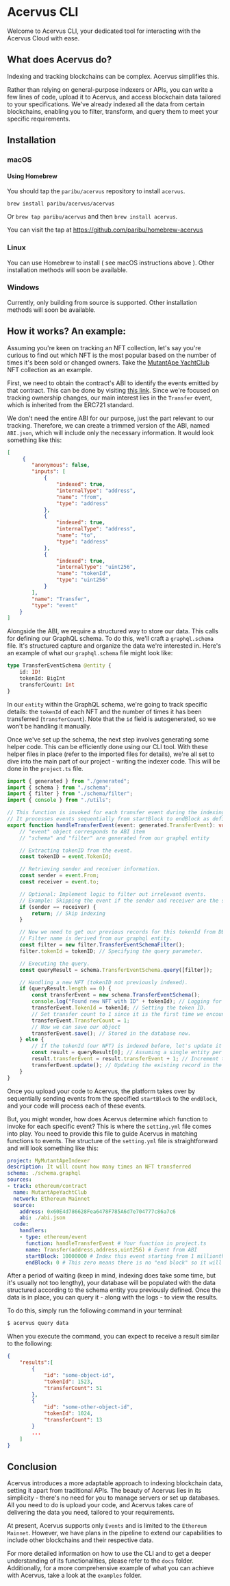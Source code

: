 # Acervus CLI

Welcome to Acervus CLI, your dedicated tool for interacting with the Acervus Cloud with ease.

## What does Acervus do?

Indexing and tracking blockchains can be complex. Acervus simplifies this.

Rather than relying on general-purpose indexers or APIs, you can write a few lines of code, upload it to Acervus, and access blockchain data tailored to your specifications. We've already indexed all the data from certain blockchains, enabling you to filter, transform, and query them to meet your specific requirements.

## Installation

### macOS

#### Using Homebrew

You should tap the `paribu/acervus` repository to install `acervus`.

`brew install paribu/acervus/acervus`

Or `brew tap paribu/acervus` and then `brew install acervus`.

You can visit the tap at https://github.com/paribu/homebrew-acervus

### Linux

You can use Homebrew to install ( see macOS instructions above ). Other installation methods will soon be available.

### Windows

Currently, only building from source is supported. Other installation methods will soon be available.

## How it works? An example:

Assuming you're keen on tracking an NFT collection, let's say you're curious to find out which NFT is the most popular based on the number of times it's been sold or changed owners. Take the [MutantApe YachtClub](https://etherscan.io/token/0x60e4d786628fea6478f785a6d7e704777c86a7c6) NFT collection as an example.

First, we need to obtain the contract's ABI to identify the events emitted by that contract. This can be done by visiting [this link](https://etherscan.io/token/0x60e4d786628fea6478f785a6d7e704777c86a7c6#code). Since we're focused on tracking ownership changes, our main interest lies in the `Transfer` event, which is inherited from the ERC721 standard.

We don't need the entire ABI for our purpose, just the part relevant to our tracking. Therefore, we can create a trimmed version of the ABI, named `ABI.json`, which will include only the necessary information. It would look something like this:


```json
[
     {
        "anonymous": false,
        "inputs": [
            {
                "indexed": true,
                "internalType": "address",
                "name": "from",
                "type": "address"
            },
            {
                "indexed": true,
                "internalType": "address",
                "name": "to",
                "type": "address"
            },
            {
                "indexed": true,
                "internalType": "uint256",
                "name": "tokenId",
                "type": "uint256"
            }
        ],
        "name": "Transfer",
        "type": "event"
    }
]
```

Alongside the ABI, we require a structured way to store our data. This calls for defining our GraphQL schema. To do this, we'll craft a `graphql.schema` file. It's structured capture and organize the data we're interested in. Here's an example of what our `graphql.schema` file might look like:


```graphql
type TransferEventSchema @entity {
	id: ID!
	tokenId: BigInt
    transferCount: Int
}
```

In our `entity` within the GraphQL schema, we're going to track specific details: the `tokenId` of each NFT and the number of times it has been transferred (`transferCount`). Note that the `id` field is autogenerated, so we won't be handling it manually.

Once we've set up the schema, the next step involves generating some helper code. This can be efficiently done using our CLI tool. With these helper files in place (refer to the imported files for details), we're all set to dive into the main part of our project - writing the indexer code. This will be done in the `project.ts` file.


```typescript
import { generated } from "./generated";
import { schema } from "./schema";
import { filter } from "./schema/filter";
import { console } from "./utils";

// This function is invoked for each transfer event during the indexing process.
// It processes events sequentially from startBlock to endBlock as defined in settings.
export function handleTransferEvent(event: generated.TransferEvent): void {
    // "event" object corresponds to ABI item
    // "schema" and "filter" are generated from our graphql entity

    // Extracting tokenID from the event.
    const tokenID = event.TokenId;

    // Retrieving sender and receiver information.
    const sender = event.From;
    const receiver = event.to;

    // Optional: Implement logic to filter out irrelevant events.
    // Example: Skipping the event if the sender and receiver are the same.
    if (sender == receiver) {
        return; // Skip indexing
    }

    // Now we need to get our previous records for this tokenId from DB if it exists.
    // Filter name is derived from our graphql entity.
    const filter = new filter.TransferEventSchemaFilter();
    filter.tokenId = tokenID; // Specifying the query parameter.

    // Executing the query.
    const queryResult = schema.TransferEventSchema.query([filter]);

    // Handling a new NFT (tokenID not previously indexed).
    if (queryResult.length == 0) {
        const transferEvent = new schema.TransferEventSchema();
        console.log("Found new NFT with ID" + tokenId); // Logging for new NFT discovery.
        transferEvent.TokenId = tokenId; // Setting the token ID.
        // Set transfer count to 1 since it is the first time we encountered this tokenId.
        transferEvent.TransferCount = 1; 
        // Now we can save our object
        transferEvent.save(); // Stored in the database now.
    } else { 
        // If the tokenId (our NFT) is indexed before, let's update it
        const result = queryResult[0]; // Assuming a single entity per tokenID.
        result.transferEvent = result.transferEvent + 1; // Increment the transfer count.
        transferEvent.update(); // Updating the existing record in the database.
    }
}
```

Once you upload your code to Acervus, the platform takes over by sequentially sending events from the specified `startBlock` to the `endBlock`, and your code will process each of these events.

But, you might wonder, how does Acervus determine which function to invoke for each specific event? This is where the `setting.yml` file comes into play. You need to provide this file to guide Acervus in matching functions to events. The structure of the `setting.yml` file is straightforward and will look something like this:


```yaml
project: MyMutantApeIndexer
description: It will count how many times an NFT transferred
schema: ./schema.graphql
sources:
- track: ethereum/contract
  name: MutantApeYachtClub
  network: Ethereum Mainnet
  source:
    address: 0x60E4d786628Fea6478F785A6d7e704777c86a7c6
    abi: ./abi.json
  code:
    handlers:
    - type: ethereum/event
      function: handleTransferEvent # Your function in project.ts
      name: Transfer(address,address,uint256) # Event from ABI
      startBlock: 10000000 # Index this event starting from 1 millionth block.
      endBlock: 0 # This zero means there is no "end block" so it will continue indexing forever (as new blocks are generated)
```

After a period of waiting (keep in mind, indexing does take some time, but it's usually not too lengthy), your database will be populated with the data structured according to the schema entity you previously defined. Once the data is in place, you can query it - along with the logs - to view the results.

To do this, simply run the following command in your terminal:

```bash
$ acervus query data
```

When you execute the command, you can expect to receive a result similar to the following:

```json
{
    "results":[
        {
            "id": "some-object-id",
            "tokenId": 1523,
            "transferCount": 51
        },
        {
            "id": "some-other-object-id",
            "tokenId": 1024,
            "transferCount": 13
        }
        ...
    ]
}
```

## Conclusion

Acervus introduces a more adaptable approach to indexing blockchain data, setting it apart from traditional APIs. The beauty of Acervus lies in its simplicity - there's no need for you to manage servers or set up databases. All you need to do is upload your code, and Acervus takes care of delivering the data you need, tailored to your requirements.

At present, Acervus supports only `Events` and is limited to the `Ethereum Mainnet`. However, we have plans in the pipeline to extend our capabilities to include other blockchains and their respective data.

For more detailed information on how to use the CLI and to get a deeper understanding of its functionalities, please refer to the `docs` folder. Additionally, for a more comprehensive example of what you can achieve with Acervus, take a look at the `examples` folder.
